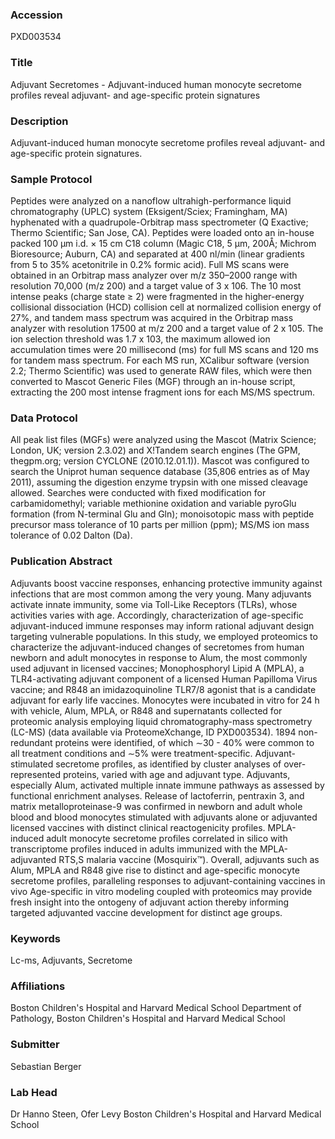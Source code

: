 ### Accession
PXD003534

### Title
Adjuvant Secretomes -  Adjuvant-induced human monocyte secretome profiles reveal adjuvant- and age-specific protein signatures

### Description
Adjuvant-induced human monocyte secretome profiles reveal adjuvant- and age-specific protein signatures.

### Sample Protocol
Peptides were analyzed on a nanoflow ultrahigh-performance liquid chromatography (UPLC) system (Eksigent/Sciex; Framingham, MA) hyphenated with a quadrupole-Orbitrap mass spectrometer (Q Exactive; Thermo Scientific; San Jose, CA). Peptides were loaded onto an in-house packed 100 μm i.d. × 15 cm C18 column (Magic C18, 5 μm, 200Å; Michrom Bioresource; Auburn, CA) and separated at 400 nl/min (linear gradients from 5 to 35% acetonitrile in 0.2% formic acid). Full MS scans were obtained in an Orbitrap mass analyzer over m/z 350–2000 range with resolution 70,000 (m/z 200) and a target value of 3 x 106. The 10 most intense peaks (charge state ≥ 2) were fragmented in the higher-energy collisional dissociation (HCD) collision cell at normalized collision energy of 27%, and tandem mass spectrum was acquired in the Orbitrap mass analyzer with resolution 17500 at m/z 200 and a target value of 2 x 105. The ion selection threshold was 1.7 x 103, the maximum allowed ion accumulation times were 20 millisecond (ms) for full MS scans and 120 ms for tandem mass spectrum. For each MS run, XCalibur software (version 2.2; Thermo Scientific) was used to generate RAW files, which were then converted to Mascot Generic Files (MGF) through an in-house script, extracting the 200 most intense fragment ions for each MS/MS spectrum.

### Data Protocol
All peak list files (MGFs) were analyzed using the Mascot (Matrix Science; London, UK; version 2.3.02) and X!Tandem search engines (The GPM, thegpm.org; version CYCLONE (2010.12.01.1)). Mascot was configured to search the Uniprot human sequence database (35,806 entries as of May 2011), assuming the digestion enzyme trypsin with one missed cleavage allowed. Searches were conducted with fixed modification for carbamidomethyl; variable methionine oxidation and variable pyroGlu formation (from N-terminal Glu and Gln); monoisotopic mass with peptide precursor mass tolerance of 10 parts per million (ppm); MS/MS ion mass tolerance of 0.02 Dalton (Da).

### Publication Abstract
Adjuvants boost vaccine responses, enhancing protective immunity against infections that are most common among the very young. Many adjuvants activate innate immunity, some via Toll-Like Receptors (TLRs), whose activities varies with age. Accordingly, characterization of age-specific adjuvant-induced immune responses may inform rational adjuvant design targeting vulnerable populations. In this study, we employed proteomics to characterize the adjuvant-induced changes of secretomes from human newborn and adult monocytes in response to Alum, the most commonly used adjuvant in licensed vaccines; Monophosphoryl Lipid A (MPLA), a TLR4-activating adjuvant component of a licensed Human Papilloma Virus vaccine; and R848 an imidazoquinoline TLR7/8 agonist that is a candidate adjuvant for early life vaccines. Monocytes were incubated in vitro for 24 h with vehicle, Alum, MPLA, or R848 and supernatants collected for proteomic analysis employing liquid chromatography-mass spectrometry (LC-MS) (data available via ProteomeXchange, ID PXD003534). 1894 non-redundant proteins were identified, of which &#x223c;30 - 40% were common to all treatment conditions and &#x223c;5% were treatment-specific. Adjuvant-stimulated secretome profiles, as identified by cluster analyses of over-represented proteins, varied with age and adjuvant type. Adjuvants, especially Alum, activated multiple innate immune pathways as assessed by functional enrichment analyses. Release of lactoferrin, pentraxin 3, and matrix metalloproteinase-9 was confirmed in newborn and adult whole blood and blood monocytes stimulated with adjuvants alone or adjuvanted licensed vaccines with distinct clinical reactogenicity profiles. MPLA-induced adult monocyte secretome profiles correlated in silico with transcriptome profiles induced in adults immunized with the MPLA-adjuvanted RTS,S malaria vaccine (Mosquirix&#x2122;). Overall, adjuvants such as Alum, MPLA and R848 give rise to distinct and age-specific monocyte secretome profiles, paralleling responses to adjuvant-containing vaccines in vivo Age-specific in vitro modeling coupled with proteomics may provide fresh insight into the ontogeny of adjuvant action thereby informing targeted adjuvanted vaccine development for distinct age groups.

### Keywords
Lc-ms, Adjuvants, Secretome

### Affiliations
Boston Children's Hospital and Harvard Medical School
Department of Pathology, Boston Children's Hospital and Harvard Medical School

### Submitter
Sebastian Berger

### Lab Head
Dr Hanno Steen, Ofer Levy
Boston Children's Hospital and Harvard Medical School


